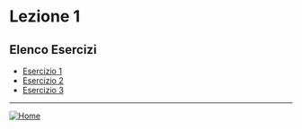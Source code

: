 # Lezione 1
## Elenco Esercizi
- [Esercizio 1](exercise1/README.md)
- [Esercizio 2](exercise2/README.md)
- [Esercizio 3](exercise3/README.md)
***
[![Home][img_home]][href_home]
<!-- Definizione dei link per la navigazione -->
[img_home]: <../../../../../resources/images/navigation/home.png>
[href_home]: <https://groppedev.github.io/java-getting-started/>
